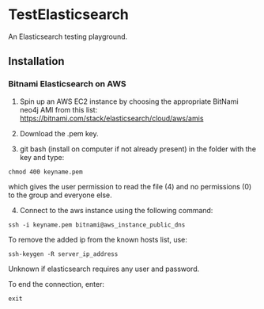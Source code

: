# TestElasticsearch

An Elasticsearch testing playground.

## Installation

### Bitnami Elasticsearch on AWS

1. Spin up an AWS EC2 instance by choosing the appropriate BitNami neo4j AMI from this list: https://bitnami.com/stack/elasticsearch/cloud/aws/amis

2. Download the .pem key.

3. git bash (install on computer if not already present) in the folder with the key and type:

```
chmod 400 keyname.pem
```

which gives the user permission to read the file (4) and no permissions (0) to the group and everyone else.

4. Connect to the aws instance using the following command:

```
ssh -i keyname.pem bitnami@aws_instance_public_dns
```

To remove the added ip from the known hosts list, use:

```
ssh-keygen -R server_ip_address
```

Unknown if elasticsearch requires any user and password.

To end the connection, enter:

```
exit
```
